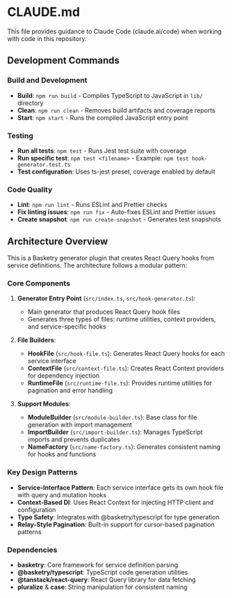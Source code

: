# CLAUDE.md

This file provides guidance to Claude Code (claude.ai/code) when working with code in this repository.

## Development Commands

### Build and Development

- **Build**: `npm run build` - Compiles TypeScript to JavaScript in `lib/` directory
- **Clean**: `npm run clean` - Removes build artifacts and coverage reports
- **Start**: `npm start` - Runs the compiled JavaScript entry point

### Testing

- **Run all tests**: `npm test` - Runs Jest test suite with coverage
- **Run specific test**: `npm test <filename>` - Example: `npm test hook-generator.test.ts`
- **Test configuration**: Uses ts-jest preset, coverage enabled by default

### Code Quality

- **Lint**: `npm run lint` - Runs ESLint and Prettier checks
- **Fix linting issues**: `npm run fix` - Auto-fixes ESLint and Prettier issues
- **Create snapshot**: `npm run create-snapshot` - Generates test snapshots

## Architecture Overview

This is a Basketry generator plugin that creates React Query hooks from service definitions. The architecture follows a modular pattern:

### Core Components

1. **Generator Entry Point** (`src/index.ts`, `src/hook-generator.ts`):

   - Main generator that produces React Query hook files
   - Generates three types of files: runtime utilities, context providers, and service-specific hooks

2. **File Builders**:

   - **HookFile** (`src/hook-file.ts`): Generates React Query hooks for each service interface
   - **ContextFile** (`src/context-file.ts`): Creates React Context providers for dependency injection
   - **RuntimeFile** (`src/runtime-file.ts`): Provides runtime utilities for pagination and error handling

3. **Support Modules**:
   - **ModuleBuilder** (`src/module-builder.ts`): Base class for file generation with import management
   - **ImportBuilder** (`src/import-builder.ts`): Manages TypeScript imports and prevents duplicates
   - **NameFactory** (`src/name-factory.ts`): Generates consistent naming for hooks and functions

### Key Design Patterns

- **Service-Interface Pattern**: Each service interface gets its own hook file with query and mutation hooks
- **Context-Based DI**: Uses React Context for injecting HTTP client and configuration
- **Type Safety**: Integrates with @basketry/typescript for type generation
- **Relay-Style Pagination**: Built-in support for cursor-based pagination patterns

### Dependencies

- **basketry**: Core framework for service definition parsing
- **@basketry/typescript**: TypeScript code generation utilities
- **@tanstack/react-query**: React Query library for data fetching
- **pluralize** & **case**: String manipulation for consistent naming
